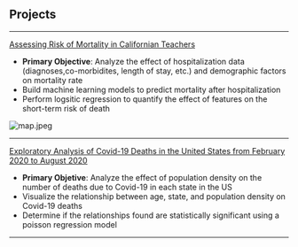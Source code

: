 ## Projects

---
[Assessing Risk of Mortality in Californian Teachers](https://eshkim1021.github.io/PM-606-Final/)

 - __Primary Objective__: Analyze the effect of hospitalization data (diagnoses,co-morbidites, length of stay, etc.) and demographic factors on mortality rate
 - Build machine learning models to predict mortality after hospitalization 
 - Perform logsitic regression to quantify the effect of features on the short-term risk of death
  <img src="/eshkim1021/eshkim1021.github.io/blob/master/images/map.jpeg?raw=true" alt="map.jpeg">

---
[Exploratory Analysis of Covid-19 Deaths in the United States from February 2020 to August 2020](https://eshkim1021.github.io/PM-566-Final/)

 -  __Primary Objetive__: Analyze the effect of population density on the number of deaths due to Covid-19 in each state in the US
 -  Visualize the relationship between age, state, and population density on Covid-19 deaths
 -  Determine if the relationships found are statistically significant using a poisson regression model 


<!---
### Category Name 2

- [Project 1 Title](http://example.com/)
- [Project 2 Title](http://example.com/)
- [Project 3 Title](http://example.com/)
- [Project 4 Title](http://example.com/)
- [Project 5 Title](http://example.com/)--->





---

